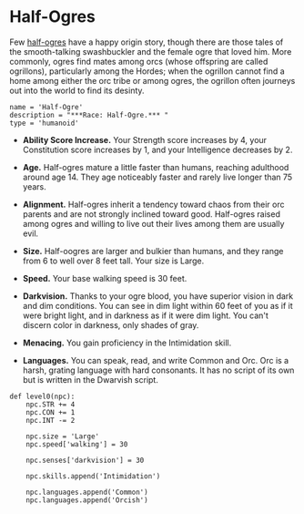 # Half-Ogres
Few [half-ogres](../Creatures/Ogres.md#half-ogre) have a happy origin story, though there are those tales of the smooth-talking swashbuckler and the female ogre that loved him. More commonly, ogres find mates among orcs (whose offspring are called ogrillons), particularly among the Hordes; when the ogrillon cannot find a home among either the orc tribe or among ogres, the ogrillon often journeys out into the world to find its desinty.

```
name = 'Half-Ogre'
description = "***Race: Half-Ogre.*** "
type = 'humanoid'
```

* **Ability Score Increase.** Your Strength score increases by 4, your Constitution score increases by 1, and your Intelligence decreases by 2.

* **Age.** Half-ogres mature a little faster than humans, reaching adulthood around age 14. They age noticeably faster and rarely live longer than 75 years.

* **Alignment.** Half-ogres inherit a tendency toward chaos from their orc parents and are not strongly inclined toward good. Half-ogres raised among ogres and willing to live out their lives among them are usually evil.

* **Size.** Half-oogres are larger and bulkier than humans, and they range from 6 to well over 8 feet tall. Your size is Large.

* **Speed.** Your base walking speed is 30 feet.

* **Darkvision.** Thanks to your ogre blood, you have superior vision in dark and dim conditions. You can see in dim light within 60 feet of you as if it were bright light, and in darkness as if it were dim light. You can't discern color in darkness, only shades of gray.

* **Menacing.** You gain proficiency in the Intimidation skill.

* **Languages.** You can speak, read, and write Common and Orc. Orc is a harsh, grating language with hard consonants. It has no script of its own but is written in the Dwarvish script.

```
def level0(npc):
    npc.STR += 4
    npc.CON += 1
    npc.INT -= 2

    npc.size = 'Large'
    npc.speed['walking'] = 30

    npc.senses['darkvision'] = 30

    npc.skills.append('Intimidation')

    npc.languages.append('Common')
    npc.languages.append('Orcish')
```
